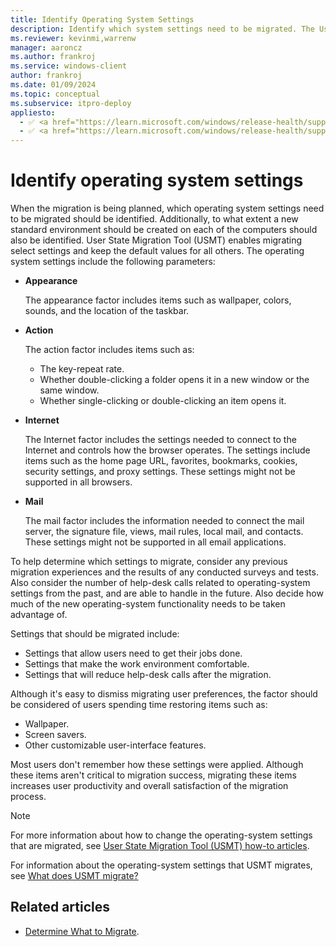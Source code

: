 ```yaml
---
title: Identify Operating System Settings
description: Identify which system settings need to be migrated. The User State Migration Tool (USMT) can then be used to select settings and keep the default values for all others.
ms.reviewer: kevinmi,warrenw
manager: aaroncz
ms.author: frankroj
ms.service: windows-client
author: frankroj
ms.date: 01/09/2024
ms.topic: conceptual
ms.subservice: itpro-deploy
appliesto:
  - ✅ <a href="https://learn.microsoft.com/windows/release-health/supported-versions-windows-client" target="_blank">Windows 11</a>
  - ✅ <a href="https://learn.microsoft.com/windows/release-health/supported-versions-windows-client" target="_blank">Windows 10</a>
---
```


# Identify operating system settings

When the migration is being planned, which operating system settings need to be migrated should be identified. Additionally, to what extent a new standard environment should be created on each of the computers should also be identified. User State Migration Tool (USMT) enables migrating select settings and keep the default values for all others. The operating system settings include the following parameters:

- **Appearance**

  The appearance factor includes items such as wallpaper, colors, sounds, and the location of the taskbar.

- **Action**

  The action factor includes items such as:

  - The key-repeat rate.
  - Whether double-clicking a folder opens it in a new window or the same window.
  - Whether single-clicking or double-clicking an item opens it.

- **Internet**

  The Internet factor includes the settings needed to connect to the Internet and controls how the browser operates. The settings include items such as the home page URL, favorites, bookmarks, cookies, security settings, and proxy settings. These settings might not be supported in all browsers.

- **Mail**

  The mail factor includes the information needed to connect the mail server, the signature file, views, mail rules, local mail, and contacts. These settings might not be supported in all email applications.

To help determine which settings to migrate, consider any previous migration experiences and the results of any conducted surveys and tests. Also consider the number of help-desk calls related to operating-system settings from the past, and are able to handle in the future. Also decide how much of the new operating-system functionality needs to be taken advantage of.

Settings that should be migrated include:

- Settings that allow users need to get their jobs done.
- Settings that make the work environment comfortable.
- Settings that will reduce help-desk calls after the migration.

Although it's easy to dismiss migrating user preferences, the factor should be considered of users spending time restoring items such as:

- Wallpaper.
- Screen savers.
- Other customizable user-interface features.

Most users don't remember how these settings were applied. Although these items aren't critical to migration success, migrating these items increases user productivity and overall satisfaction of the migration process.

> [!NOTE]
>
> For more information about how to change the operating-system settings that are migrated, see [User State Migration Tool (USMT) how-to articles](usmt-how-to.md).

For information about the operating-system settings that USMT migrates, see [What does USMT migrate?](usmt-what-does-usmt-migrate.md)

## Related articles

- [Determine What to Migrate](usmt-determine-what-to-migrate.md).
